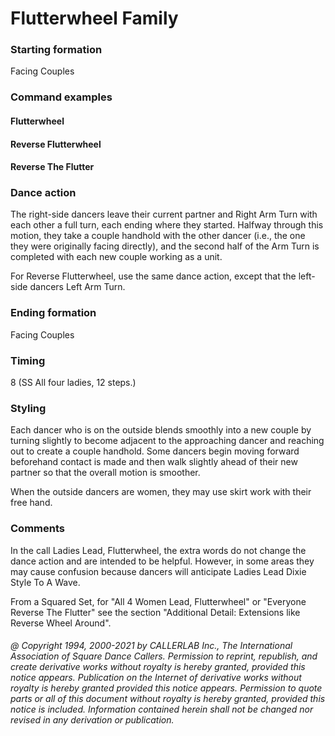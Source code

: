 
# Flutterwheel Family

### Starting formation

Facing Couples

### Command examples

#### Flutterwheel
#### Reverse Flutterwheel
#### Reverse The Flutter

### Dance action

The right-side dancers leave their current partner and Right Arm Turn with each other a full turn,
each ending where they started. Halfway through this motion,
they take a couple handhold with the other dancer
(i.e., the one they were originally facing directly),
and the second half of the Arm Turn is completed with each new couple working as a unit.

For Reverse Flutterwheel, use the same dance action,
except that the left-side dancers Left Arm Turn.

### Ending formation

Facing Couples

### Timing

8 (SS All four ladies, 12 steps.)

### Styling

Each dancer who is on the outside blends smoothly into a new couple
by turning slightly to become adjacent to the approaching dancer
and reaching out to create a couple handhold. Some dancers begin moving forward
beforehand contact is made and then walk slightly ahead of their new partner
so that the overall motion is smoother.

When the outside dancers are women, they may use skirt work with their free hand.

### Comments

In the call Ladies Lead, Flutterwheel, the extra words do not change the
dance action and are intended to be helpful. However, in some areas they may cause
confusion because dancers will anticipate Ladies Lead Dixie Style To A Wave.

From a Squared Set, for "All 4 Women Lead, Flutterwheel" or
"Everyone Reverse The Flutter" see the section
"Additional Detail: Extensions like Reverse Wheel Around".

###### @ Copyright 1994, 2000-2021 by CALLERLAB Inc., The International Association of Square Dance Callers. Permission to reprint, republish, and create derivative works without royalty is hereby granted, provided this notice appears. Publication on the Internet of derivative works without royalty is hereby granted provided this notice appears. Permission to quote parts or all of this document without royalty is hereby granted, provided this notice is included. Information contained herein shall not be changed nor revised in any derivation or publication.
